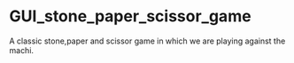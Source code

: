 # GUI_stone_paper_scissor_game
A classic stone,paper and scissor game in which we are playing against the machi.

